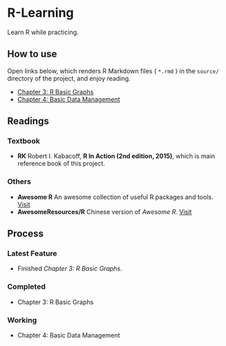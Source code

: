 # R-Learning

Learn R while practicing.

## How to use

Open links below, which renders R Markdown files ( `*.rmd` ) in the `source/` directory of the project, and enjoy reading.

* [Chapter 3: R Basic Graphs](https://honghzh.github.io/R-Learning/r-basic-graph/)
* [Chapter 4: Basic Data Management](https://honghzh.github.io/R-Learning/r-basic-data-management/)

## Readings

### Textbook

* **RK** Robert I. Kabacoff, **R In Action (2nd edition, 2015)**, which is main reference book of this project.

### Others

* **Awesome R** An awesome collection of useful R packages and tools. [Visit](https://awesome-r.com/)
* **AwesomeResources/R** Chinese version of *Awesome R*. [Visit](https://github.com/asxinyu/AwesomeResources/blob/master/R.md)

## Process

### Latest Feature

* Finished *Chapter 3: R Basic Graphs*.

### Completed

* Chapter 3: R Basic Graphs

### Working

* Chapter 4: Basic Data Management

